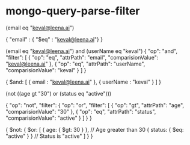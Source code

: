 # mongo-query-parse-filter


(email eq "keval@leena.ai")

{
    "email" : { "$eq" : "keval@leena.ai"}
}

(email eq "keval@leena.ai") and (userName eq "keval")
{
    "op": "and",
    "filter": [
        {
            "op": "eq",
            "attrPath": "email",
            "comparisionValue": "keval@leena.ai"
        },
        {
            "op": "eq",
            "attrPath": "userName",
            "comparisionValue": "keval"
        }
    ]
}

{
    $and: [
        {
            email : "keval@leena.ai"
        },
        {
            userName : "keval"
        }
    ]
}



(not ((age gt "30") or (status eq "active")))

{
    "op": "not",
    "filter": {
        "op": "or",
        "filter": [
            {
                "op": "gt",
                "attrPath": "age",
                "comparisionValue": "30"
            },
            {
                "op": "eq",
                "attrPath": "status",
                "comparisionValue": "active"
            }
        ]
    }
}

{
  $not: {
    $or: [
      { age: { $gt: 30 } },    // Age greater than 30
      { status: { $eq: "active" } }  // Status is "active"
    ]
  }
}